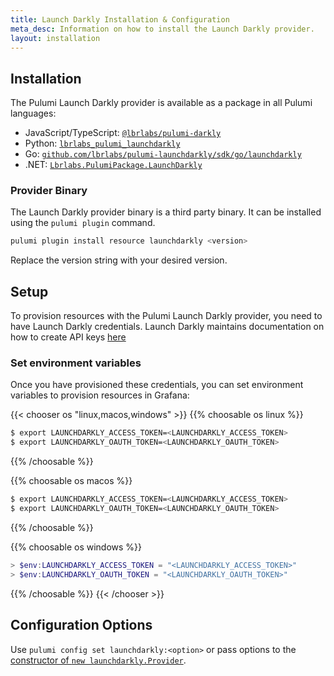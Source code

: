 ```yaml
---
title: Launch Darkly Installation & Configuration
meta_desc: Information on how to install the Launch Darkly provider.
layout: installation
---
```


## Installation

The Pulumi Launch Darkly provider is available as a package in all Pulumi languages:

* JavaScript/TypeScript: [`@lbrlabs/pulumi-darkly`](https://www.npmjs.com/package/@lbrlabs/pulumi-launchdarkly)
* Python: [`lbrlabs_pulumi_launchdarkly`](https://pypi.org/project/lbrlabs-pulumi-launchdarkly/)
* Go: [`github.com/lbrlabs/pulumi-launchdarkly/sdk/go/launchdarkly`](https://pkg.go.dev/github.com/lbrlabs/pulumi-launchdarkly/sdk)
* .NET: [`Lbrlabs.PulumiPackage.LaunchDarkly`](https://www.nuget.org/packages/Lbrlabs.PulumiPackage.LaunchDarkly)

### Provider Binary

The Launch Darkly provider binary is a third party binary. It can be installed using the `pulumi plugin` command.

```bash
pulumi plugin install resource launchdarkly <version>
```

Replace the version string with your desired version.

## Setup

To provision resources with the Pulumi Launch Darkly provider, you need to have Launch Darkly credentials. Launch Darkly maintains documentation on how to create API keys [here](https://docs.launchdarkly.com/home/account-security/api-access-tokens)

### Set environment variables

Once you have provisioned these credentials, you can set environment variables to provision resources in Grafana:

{{< chooser os "linux,macos,windows" >}}
{{% choosable os linux %}}

```bash
$ export LAUNCHDARKLY_ACCESS_TOKEN=<LAUNCHDARKLY_ACCESS_TOKEN>
$ export LAUNCHDARKLY_OAUTH_TOKEN=<LAUNCHDARKLY_OAUTH_TOKEN>
```

{{% /choosable %}}

{{% choosable os macos %}}

```bash
$ export LAUNCHDARKLY_ACCESS_TOKEN=<LAUNCHDARKLY_ACCESS_TOKEN>
$ export LAUNCHDARKLY_OAUTH_TOKEN=<LAUNCHDARKLY_OAUTH_TOKEN>
```

{{% /choosable %}}

{{% choosable os windows %}}

```powershell
> $env:LAUNCHDARKLY_ACCESS_TOKEN = "<LAUNCHDARKLY_ACCESS_TOKEN>"
> $env:LAUNCHDARKLY_OAUTH_TOKEN = "<LAUNCHDARKLY_OAUTH_TOKEN>"
```

{{% /choosable %}}
{{< /chooser >}}

## Configuration Options

Use `pulumi config set launchdarkly:<option>` or pass options to the [constructor of `new launchdarkly.Provider`](/registry/packages/launchdarkly/api-docs/provider).
